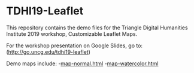# TDHI19-Leaflet
This repository contains the demo files for the Triangle Digital Humanities Institute 2019 workshop, Customizable Leaflet Maps.

For the workshop presentation on Google Slides, go to: (http://go.uncg.edu/tdhi19-leaflet)

Demo maps include: 
-[map-normal.html](https://ejklein.github.io/TDHI19-Leaflet/map-normal.html)
-[map-watercolor.html](https://ejklein.github.io/TDHI19-Leaflet/map-watercolor.html)
